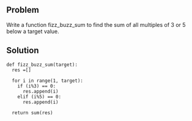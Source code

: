 ## Problem
Write a function fizz_buzz_sum to find the sum of all multiples of 3 or 5 below a target value.

## Solution

    def fizz_buzz_sum(target):
      res =[]
  
      for i in range(1, target):
        if (i%3) == 0:
          res.append(i)
        elif (i%5) == 0:
          res.append(i)
  
      return sum(res)
